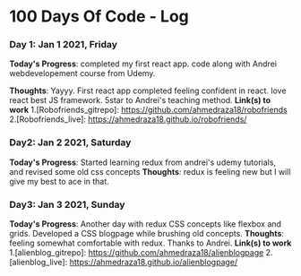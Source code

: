 # 100 Days Of Code - Log

### Day 1: Jan 1 2021, Friday

**Today's Progress**: completed my first react app. code along with Andrei webdevelopement course from Udemy.

**Thoughts**: Yayyy. First react app completed feeling confident in react. love react best JS framework. 5star to Andrei's teaching method.
**Link(s) to work**
1.[Robofriends_gitrepo]: https://github.com/ahmedraza18/robofriends
2.[Robofriends_live]: https://ahmedraza18.github.io/robofriends/


### Day2: Jan 2 2021, Saturday

**Today's Progress**: Started learning redux from andrei's udemy tutorials, and revised some old css concepts
**Thoughts**: redux is feeling new but I will give my best to ace in that.


### Day3: Jan 3 2021, Sunday
**Today's Progress**: Another day with redux CSS concepts like flexbox and grids. Developed a CSS blogpage while brushing old concepts.
**Thoughts**: feeling somewhat comfortable with redux. Thanks to Andrei.
**Link(s) to work**
1.[alienblog_gitrepo]: https://github.com/ahmedraza18/alienblogpage
2.[alienblog_live]: https://ahmedraza18.github.io/alienblogpage/
